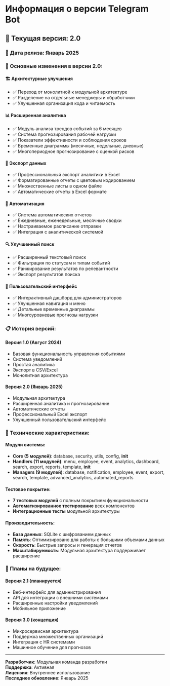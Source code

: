 # Информация о версии Telegram Bot

## 🎯 Текущая версия: 2.0

### 📅 Дата релиза: Январь 2025

### 🚀 Основные изменения в версии 2.0:

#### 🏗️ Архитектурные улучшения
- ✅ Переход от монолитной к модульной архитектуре
- ✅ Разделение на отдельные менеджеры и обработчики
- ✅ Улучшенная организация кода и читаемость

#### 📊 Расширенная аналитика
- ✅ Модуль анализа трендов событий за 6 месяцев
- ✅ Система прогнозирования рабочей нагрузки
- ✅ Показатели эффективности и соблюдения сроков
- ✅ Временные диаграммы (месячные, недельные, дневные)
- ✅ Многопериодное прогнозирование с оценкой рисков

#### 📄 Экспорт данных
- ✅ Профессиональный экспорт аналитики в Excel
- ✅ Форматированные отчеты с цветовым кодированием
- ✅ Множественные листы в одном файле
- ✅ Автоматические отчеты в Excel формате

#### 🤖 Автоматизация
- ✅ Система автоматических отчетов
- ✅ Ежедневные, еженедельные, месячные сводки
- ✅ Настраиваемое расписание отправки
- ✅ Интеграция с аналитической системой

#### 🔍 Улучшенный поиск
- ✅ Расширенный текстовый поиск
- ✅ Фильтрация по статусам и типам событий
- ✅ Ранжирование результатов по релевантности
- ✅ Экспорт результатов поиска

#### 📱 Пользовательский интерфейс
- ✅ Интерактивный дашборд для администраторов
- ✅ Улучшенная навигация и меню
- ✅ Детальные временные диаграммы
- ✅ Многоуровневые прогнозы нагрузки

### 📋 История версий:

#### Версия 1.0 (Август 2024)
- Базовая функциональность управления событиями
- Система уведомлений
- Простая аналитика
- Экспорт в CSV/Excel
- Монолитная архитектура

#### Версия 2.0 (Январь 2025)
- Модульная архитектура
- Расширенная аналитика и прогнозирование
- Автоматические отчеты
- Профессиональный Excel экспорт
- Улучшенный пользовательский интерфейс

### 🔧 Технические характеристики:

#### Модули системы:
- **Core (5 модулей)**: database, security, utils, config, __init__
- **Handlers (11 модулей)**: menu, employee, event, analytics, dashboard, search, export, reports, template, __init__
- **Managers (9 модулей)**: database, notification, employee, event, export, search, template, advanced_analytics, automated_reports

#### Тестовое покрытие:
- **7 тестовых модулей** с полным покрытием функциональности
- **Автоматизированное тестирование** всех компонентов
- **Интеграционные тесты** модульной архитектуры

#### Производительность:
- **База данных**: SQLite с шифрованием данных
- **Память**: Оптимизировано для работы с большими объемами данных
- **Скорость**: Быстрые запросы и генерация отчетов
- **Масштабируемость**: Модульная архитектура поддерживает расширение

### 🎯 Планы на будущее:

#### Версия 2.1 (планируется)
- Веб-интерфейс для администрирования
- API для интеграции с внешними системами
- Расширенные настройки уведомлений
- Мобильное приложение

#### Версия 3.0 (концепция)
- Микросервисная архитектура
- Поддержка множественных организаций
- Интеграция с HR системами
- Машинное обучение для прогнозов

---

**Разработчик**: Модульная команда разработки  
**Поддержка**: Активная  
**Лицензия**: Внутреннее использование  
**Последнее обновление**: Январь 2025